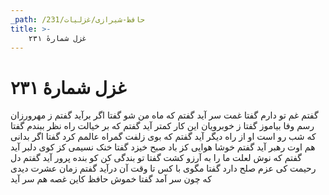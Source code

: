 ```yaml
---
_path: /حافظ-شیرازی/غزلیات/231
title: >-
    غزل شمارهٔ ۲۳۱
---
```

# غزل شمارهٔ ۲۳۱

گفتم غم تو دارم گفتا غمت سر آید
گفتم که ماه من شو گفتا اگر برآید
گفتم ز مهرورزان رسم وفا بیاموز
گفتا ز خوبرویان این کار کمتر آید
گفتم که بر خیالت راه نظر ببندم
گفتا که شب رو است او از راه دیگر آید
گفتم که بوی زلفت گمراه عالمم کرد
گفتا اگر بدانی هم اوت رهبر آید
گفتم خوشا هوایی کز باد صبح خیزد
گفتا خنک نسیمی کز کوی دلبر آید
گفتم که نوش لعلت ما را به آرزو کشت
گفتا تو بندگی کن کو بنده پرور آید
گفتم دل رحیمت کی عزم صلح دارد
گفتا مگوی با کس تا وقت آن درآید
گفتم زمان عشرت دیدی که چون سر آمد
گفتا خموش حافظ کاین غصه هم سر آید
